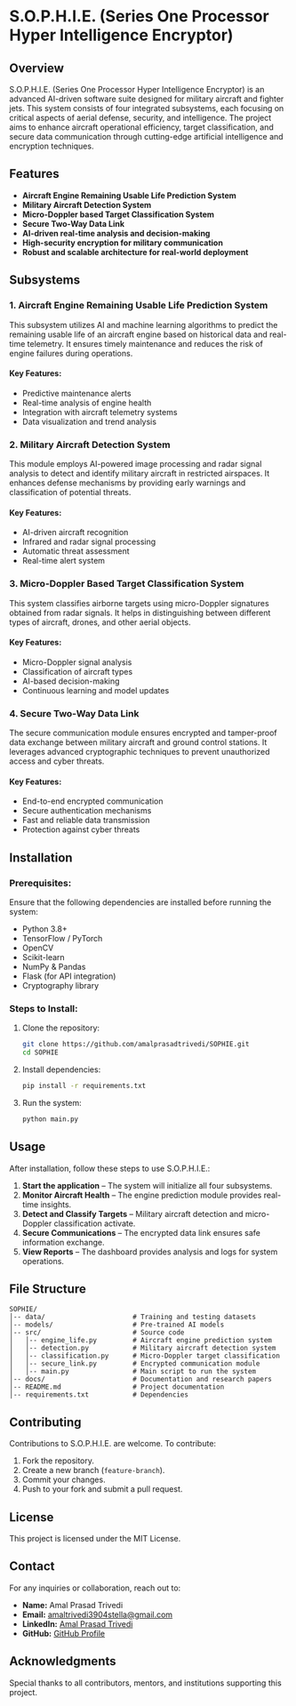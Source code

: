 # S.O.P.H.I.E. (Series One Processor Hyper Intelligence Encryptor)

## Overview
S.O.P.H.I.E. (Series One Processor Hyper Intelligence Encryptor) is an advanced AI-driven software suite designed for military aircraft and fighter jets. This system consists of four integrated subsystems, each focusing on critical aspects of aerial defense, security, and intelligence. The project aims to enhance aircraft operational efficiency, target classification, and secure data communication through cutting-edge artificial intelligence and encryption techniques.

## Features
- **Aircraft Engine Remaining Usable Life Prediction System**
- **Military Aircraft Detection System**
- **Micro-Doppler based Target Classification System**
- **Secure Two-Way Data Link**
- **AI-driven real-time analysis and decision-making**
- **High-security encryption for military communication**
- **Robust and scalable architecture for real-world deployment**

## Subsystems
### 1. Aircraft Engine Remaining Usable Life Prediction System
This subsystem utilizes AI and machine learning algorithms to predict the remaining usable life of an aircraft engine based on historical data and real-time telemetry. It ensures timely maintenance and reduces the risk of engine failures during operations.

#### Key Features:
- Predictive maintenance alerts
- Real-time analysis of engine health
- Integration with aircraft telemetry systems
- Data visualization and trend analysis

### 2. Military Aircraft Detection System
This module employs AI-powered image processing and radar signal analysis to detect and identify military aircraft in restricted airspaces. It enhances defense mechanisms by providing early warnings and classification of potential threats.

#### Key Features:
- AI-driven aircraft recognition
- Infrared and radar signal processing
- Automatic threat assessment
- Real-time alert system

### 3. Micro-Doppler Based Target Classification System
This system classifies airborne targets using micro-Doppler signatures obtained from radar signals. It helps in distinguishing between different types of aircraft, drones, and other aerial objects.

#### Key Features:
- Micro-Doppler signal analysis
- Classification of aircraft types
- AI-based decision-making
- Continuous learning and model updates

### 4. Secure Two-Way Data Link
The secure communication module ensures encrypted and tamper-proof data exchange between military aircraft and ground control stations. It leverages advanced cryptographic techniques to prevent unauthorized access and cyber threats.

#### Key Features:
- End-to-end encrypted communication
- Secure authentication mechanisms
- Fast and reliable data transmission
- Protection against cyber threats

## Installation
### Prerequisites:
Ensure that the following dependencies are installed before running the system:
- Python 3.8+
- TensorFlow / PyTorch
- OpenCV
- Scikit-learn
- NumPy & Pandas
- Flask (for API integration)
- Cryptography library

### Steps to Install:
1. Clone the repository:
   ```sh
   git clone https://github.com/amalprasadtrivedi/SOPHIE.git
   cd SOPHIE
   ```
2. Install dependencies:
   ```sh
   pip install -r requirements.txt
   ```
3. Run the system:
   ```sh
   python main.py
   ```

## Usage
After installation, follow these steps to use S.O.P.H.I.E.:
1. **Start the application** – The system will initialize all four subsystems.
2. **Monitor Aircraft Health** – The engine prediction module provides real-time insights.
3. **Detect and Classify Targets** – Military aircraft detection and micro-Doppler classification activate.
4. **Secure Communications** – The encrypted data link ensures safe information exchange.
5. **View Reports** – The dashboard provides analysis and logs for system operations.

## File Structure
```
SOPHIE/
│-- data/                      # Training and testing datasets
│-- models/                    # Pre-trained AI models
│-- src/                       # Source code
│   │-- engine_life.py         # Aircraft engine prediction system
│   │-- detection.py           # Military aircraft detection system
│   │-- classification.py      # Micro-Doppler target classification
│   │-- secure_link.py         # Encrypted communication module
│   │-- main.py                # Main script to run the system
│-- docs/                      # Documentation and research papers
│-- README.md                  # Project documentation
│-- requirements.txt           # Dependencies
```

## Contributing
Contributions to S.O.P.H.I.E. are welcome. To contribute:
1. Fork the repository.
2. Create a new branch (`feature-branch`).
3. Commit your changes.
4. Push to your fork and submit a pull request.

## License
This project is licensed under the MIT License.

## Contact
For any inquiries or collaboration, reach out to:
- **Name:** Amal Prasad Trivedi
- **Email:** amaltrivedi3904stella@gmail.com
- **LinkedIn:** [Amal Prasad Trivedi](https://www.linkedin.com/in/amal-prasad-trivedi-b47718271/)
- **GitHub:** [GitHub Profile](https://github.com/amalprasadtrivedi)

## Acknowledgments
Special thanks to all contributors, mentors, and institutions supporting this project.
